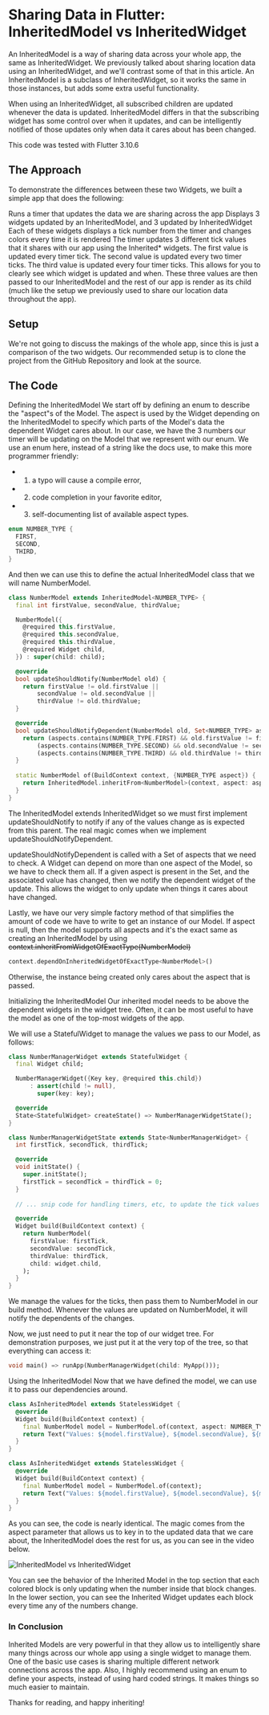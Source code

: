 # Sharing Data in Flutter: InheritedModel vs InheritedWidget

An InheritedModel is a way of sharing data across your whole app, the same as InheritedWidget. We previously talked about sharing location data using an InheritedWidget, and we'll contrast some of that in this article. An InheritedModel is a subclass of InheritedWidget, so it works the same in those instances, but adds some extra useful functionality.

When using an InheritedWidget, all subscribed children are updated whenever the data is updated. InheritedModel differs in that the subscribing widget has some control over when it updates, and can be intelligently notified of those updates only when data it cares about has been changed.

This code was tested with Flutter 3.10.6

## The Approach
To demonstrate the differences between these two Widgets, we built a simple app that does the following:

Runs a timer that updates the data we are sharing across the app
Displays 3 widgets updated by an InheritedModel, and 3 updated by InheritedWidget
Each of these widgets displays a tick number from the timer and changes colors every time it is rendered
The timer updates 3 different tick values that it shares with our app using the Inherited* widgets. The first value is updated every timer tick. The second value is updated every two timer ticks. The third value is updated every four timer ticks. This allows for you to clearly see which widget is updated and when. These three values are then passed to our InheritedModel and the rest of our app is render as its child (much like the setup we previously used to share our location data throughout the app).

## Setup
We're not going to discuss the makings of the whole app, since this is just a comparison of the two widgets. Our recommended setup is to clone the project from the GitHub Repository and look at the source.

## The Code
Defining the InheritedModel
We start off by defining an enum to describe the "aspect"s of the Model. The aspect is used by the Widget depending on the InheritedModel to specify which parts of the Model's data the dependent Widget cares about. In our case, we have the 3 numbers our timer will be updating on the Model that we represent with our enum. We use an enum here, instead of a string like the docs use, to make this more programmer friendly: 
- 1. a typo will cause a compile error, 
- 2. code completion in your favorite editor, 
- 3. self-documenting list of available aspect types.

```dart
enum NUMBER_TYPE {
  FIRST,
  SECOND,
  THIRD,
}
```
And then we can use this to define the actual InheritedModel class that we will name NumberModel.

```dart
class NumberModel extends InheritedModel<NUMBER_TYPE> {
  final int firstValue, secondValue, thirdValue;

  NumberModel({
    @required this.firstValue,
    @required this.secondValue,
    @required this.thirdValue,
    @required Widget child,
  }) : super(child: child);

  @override
  bool updateShouldNotify(NumberModel old) {
    return firstValue != old.firstValue ||
        secondValue != old.secondValue ||
        thirdValue != old.thirdValue;
  }

  @override
  bool updateShouldNotifyDependent(NumberModel old, Set<NUMBER_TYPE> aspects) {
    return (aspects.contains(NUMBER_TYPE.FIRST) && old.firstValue != firstValue) ||
        (aspects.contains(NUMBER_TYPE.SECOND) && old.secondValue != secondValue) ||
        (aspects.contains(NUMBER_TYPE.THIRD) && old.thirdValue != thirdValue);
  }
  
  static NumberModel of(BuildContext context, {NUMBER_TYPE aspect}) {
    return InheritedModel.inheritFrom<NumberModel>(context, aspect: aspect);
  }
}
```
The InheritedModel extends InheritedWidget so we must first implement updateShouldNotify to notify if any of the values change as is expected from this parent. The real magic comes when we implement updateShouldNotifyDependent.

updateShouldNotifyDependent is called with a Set of aspects that we need to check. A Widget can depend on more than one aspect of the Model, so we have to check them all. If a given aspect is present in the Set, and the associated value has changed, then we notify the dependent widget of the update. This allows the widget to only update when things it cares about have changed.

Lastly, we have our very simple factory method of that simplifies the amount of code we have to write to get an instance of our Model. If aspect is null, then the model supports all aspects and it's the exact same as creating an InheritedModel by using ~~context.inheritFromWidgetOfExactType(NumberModel)~~ 

```dart
context.dependOnInheritedWidgetOfExactType<NumberModel>()
```
Otherwise, the instance being created only cares about the aspect that is passed.

Initializing the InheritedModel
Our inherited model needs to be above the dependent widgets in the widget tree. Often, it can be most useful to have the model as one of the top-most widgets of the app.

We will use a StatefulWidget to manage the values we pass to our Model, as follows:

```dart
class NumberManagerWidget extends StatefulWidget {
  final Widget child;

  NumberManagerWidget({Key key, @required this.child})
      : assert(child != null),
        super(key: key);

  @override
  State<StatefulWidget> createState() => NumberManagerWidgetState();
}

class NumberManagerWidgetState extends State<NumberManagerWidget> {
  int firstTick, secondTick, thirdTick;

  @override
  void initState() {
    super.initState();
    firstTick = secondTick = thirdTick = 0;
  }
  
  // ... snip code for handling timers, etc, to update the tick values ...

  @override
  Widget build(BuildContext context) {
    return NumberModel(
      firstValue: firstTick,
      secondValue: secondTick,
      thirdValue: thirdTick,
      child: widget.child,
    );
  }
}
```
We manage the values for the ticks, then pass them to NumberModel in our build method. Whenever the values are updated on NumberModel, it will notify the dependents of the changes.

Now, we just need to put it near the top of our widget tree. For demonstration purposes, we just put it at the very top of the tree, so that everything can access it:

```dart
void main() => runApp(NumberManagerWidget(child: MyApp()));
```
Using the InheritedModel
Now that we have defined the model, we can use it to pass our dependencies around.

```dart
class AsInheritedModel extends StatelessWidget {
  @override
  Widget build(BuildContext context) {
    final NumberModel model = NumberModel.of(context, aspect: NUMBER_TYPE.FIRST);
    return Text("Values: ${model.firstValue}, ${model.secondValue}, ${model.thirdValue}");
  }
}

class AsInheritedWidget extends StatelessWidget {
  @override
  Widget build(BuildContext context) {
    final NumberModel model = NumberModel.of(context);
    return Text("Values: ${model.firstValue}, ${model.secondValue}, ${model.thirdValue}");
  }
}
```
As you can see, the code is nearly identical. The magic comes from the aspect parameter that allows us to key in to the updated data that we care about, the InheritedModel does the rest for us, as you can see in the video below.

![InheritedModel vs InheritedWidget](https://flutter.institute/public/static/d78c8d42af3a17a07819d7649fedbb52/FlutterInheritedModelVsInheritedWidget.gif)

You can see the behavior of the Inherited Model in the top section that each colored block is only updating when the number inside that block changes. In the lower section, you can see the Inherited Widget updates each block every time any of the numbers change.

### In Conclusion
Inherited Models are very powerful in that they allow us to intelligently share many things across our whole app using a single widget to manage them. One of the basic use cases is sharing multiple different network connections across the app. Also, I highly recommend using an enum to define your aspects, instead of using hard coded strings. It makes things so much easier to maintain.

Thanks for reading, and happy inheriting!